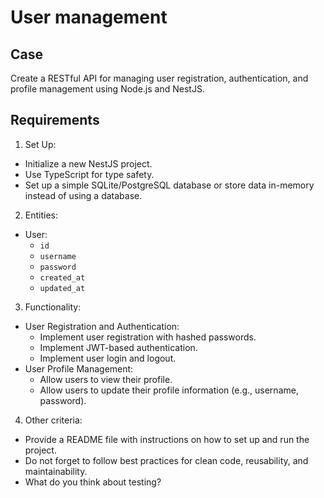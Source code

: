 # User management

## Case 

Create a RESTful API for managing user registration, authentication, and profile management using Node.js and NestJS.

## Requirements

1. Set Up:

- Initialize a new NestJS project.
- Use TypeScript for type safety.
- Set up a simple SQLite/PostgreSQL database or store data in-memory instead of using a database.

2. Entities:

- User:
    - `id`
    - `username`
    - `password`
    - `created_at`
    - `updated_at`

3. Functionality:

- User Registration and Authentication:
    - Implement user registration with hashed passwords.
    - Implement JWT-based authentication.
    - Implement user login and logout.
- User Profile Management:
    - Allow users to view their profile.
    - Allow users to update their profile information (e.g., username, password).

4. Other criteria:

- Provide a README file with instructions on how to set up and run the project.
- Do not forget to follow best practices for clean code, reusability, and maintainability.
- What do you think about testing?
